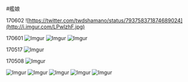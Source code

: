 #艦娘

170602
![https://twitter.com/twdshamano/status/793758371874689024](http://i.imgur.com/LPwlzhF.jpg)

170601
![Imgur](http://i.imgur.com/WBjtEAs.jpg)
![Imgur](http://i.imgur.com/f1VUK3G.jpg)
![Imgur](http://i.imgur.com/93Ch4mN.jpg)

170517
![Imgur](http://i.imgur.com/bxvtXmI.jpg)


170508
![Imgur](http://i.imgur.com/aZioVAG.jpg)

![Imgur](http://i.imgur.com/H6DdYDY.jpg)
![Imgur](http://i.imgur.com/DJJAy19.jpg)
![Imgur](http://i.imgur.com/U7minhp.jpg)
![Imgur](http://i.imgur.com/inXlTC9.jpg)
![Imgur](http://i.imgur.com/UNPF9Ec.jpg)
